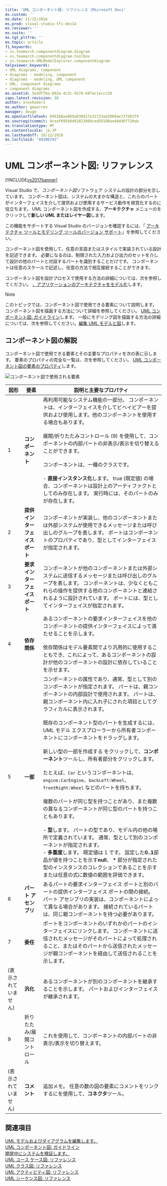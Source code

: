 ```yaml
---
title: 'UML コンポーネント図: リファレンス |Microsoft Docs'
ms.custom: ''
ms.date: 11/15/2016
ms.prod: visual-studio-tfs-dev14
ms.reviewer: ''
ms.suite: ''
ms.tgt_pltfrm: ''
ms.topic: article
f1_keywords:
- vs.teamarch.componentdiagram.diagram
- vs.teamarch.componentdiagram.toolbox
- vs.teamarch.UMLModelExplorer.componentdiagram
helpviewer_keywords:
- UML diagrams, component
- diagrams - modeling, component
- diagrams - modeling, UML component
- UML, component diagrams
- component diagrams
ms.assetid: 5eddff6a-892a-4c3c-9278-687ac1eccc50
caps.latest.revision: 38
author: alexhomer1
ms.author: gewarren
manager: douge
ms.openlocfilehash: b99188aa069a830d17e31733ad20b0ae727d63f9
ms.sourcegitcommit: 9ceaf69568d61023868ced59108ae4dd46f720ab
ms.translationtype: MT
ms.contentlocale: ja-JP
ms.lasthandoff: 10/12/2018
ms.locfileid: "49206742"
---
```

# <a name="uml-component-diagrams-reference"></a>UML コンポーネント図: リファレンス
[!INCLUDE[vs2017banner](../includes/vs2017banner.md)]

Visual Studio で、*コンポーネント図*ソフトウェア システムの設計の部分を示しています。 コンポーネント図は、システムの大まかな構造と、これらのパートがインターフェイスを介して提供および使用するサービス動作を視覚化するのに役立ちます。 UML コンポーネント図を作成する、**アーキテクチャ** メニューのをクリックして**新しい UML またはレイヤー図**します。  
  
 この機能をサポートする Visual Studio のバージョンを確認するには、「 [アーキテクチャ ツールとモデリング ツールのバージョン サポート](../modeling/what-s-new-for-design-in-visual-studio.md#VersionSupport)」を参照してください。  
  
 コンポーネント図を使用して、任意の言語またはスタイルで実装されている設計を記述できます。 必要になるのは、制限された入力および出力のセットを介して設計の他のパートと対話するパートを識別することだけです。 コンポーネントは任意のスケールで記述し、任意の方法で相互接続することができます。  
  
 コンポーネント図を設計プロセスで使用する方法の詳細については、次を参照してください。 [、アプリケーションのアーキテクチャをモデル化](../modeling/model-your-app-s-architecture.md)します。  
  
> [!NOTE]
>  このトピックでは、コンポーネント図で使用できる要素について説明します。 コンポーネント図を描画する方法について詳細を参照してください。 [UML コンポーネント図: ガイドライン](../modeling/uml-component-diagrams-guidelines.md)します。 一般にモデリング図を描画する方法の詳細については、次を参照してください。[編集 UML モデルと図](../modeling/edit-uml-models-and-diagrams.md)します。  
  
## <a name="reading-component-diagrams"></a>コンポーネント図の解説  
 コンポーネント図で使用できる要素とその主要なプロパティを次の表に示します。 要素のプロパティの完全な一覧は、次を参照してください。 [UML コンポーネント図の要素のプロパティ](../modeling/properties-of-elements-on-uml-component-diagrams.md)します。  
  
 ![コンポーネント図で使用される要素](../modeling/media/uml-compovreading.png "UML_CompOvReading")  
  
|**図形**|**要素**|**説明と主要なプロパティ**|  
|---------------|-----------------|-----------------------------------------|  
|1|**コンポーネント**|再利用可能なシステム機能の一部分。 コンポーネントは、インターフェイスを介してビヘイビアーを提供および使用します。他のコンポーネントを使用する場合もあります。<br /><br /> 展開/折りたたみコントロール (9) を使用して、コンポーネントの内部パートの非表示/表示を切り替えることができます。<br /><br /> コンポーネントは、一種のクラスです。<br /><br /> -   **直接インスタンス化**します。 true (既定値) の場合、コンポーネントは設計上のアーティファクトとしてのみ存在します。 実行時には、そのパートのみが存在します。|  
|2|**提供インターフェイス ポート**|コンポーネントが実装し、他のコンポーネントまたは外部システムが使用できるメッセージまたは呼び出しのグループを表します。 ポートはコンポーネントのプロパティであり、型としてインターフェイスが指定されます。|  
|3|**要求インターフェイス ポート**|コンポーネントが他のコンポーネントまたは外部システムに送信するメッセージまたは呼び出しのグループを表します。 コンポーネントは、少なくともこれらの操作を提供する他のコンポーネントと連結されるように設計されています。 ポートには、型としてインターフェイスが指定されます。|  
|4|**依存関係**|あるコンポーネントの要求インターフェイスを他のコンポーネントの提供インターフェイスによって満たせることを示します。<br /><br /> 依存関係はモデル要素間でより汎用的に使用することもでき、これによって、あるコンポーネントの設計が他のコンポーネントの設計に依存していることを示せます。|  
|5|**一部**|コンポーネントの属性であり、通常、型として別のコンポーネントが指定されます。 パートは、親コンポーネントの内部設計で使用されます。 パートは、親コンポーネント内に入れ子にされた項目としてグラフィカルに表示されます。<br /><br /> 既存のコンポーネント型のパートを生成するには、UML モデル エクスプローラーから所有者コンポーネントにコンポーネントをドラッグします。<br /><br /> 新しい型の一部を作成する をクリックして、**コンポーネント**ツールし、所有者部分をクリックします。<br /><br /> たとえば、`Car` というコンポーネントは、`engine:CarEngine`、`backLeft:Wheel`、`frontRight:Wheel` などのパートを持ちます。<br /><br /> 複数のパートが同じ型を持つことがあり、また複数の異なるコンポーネントが同じ型のパートを持つこともあります。<br /><br /> -   **型**します。 パートの型であり、モデル内の他の場所で定義されています。 通常、型として別のコンポーネントが指定されます。<br />-   **多重度**します。 既定値は 1 です。 設定した**0..1**部品が値を持つことを示す**null**、 **\*** 部分が指定された型のインスタンスのコレクションであることを示すまたは任意の式に数値の範囲を評価できます。|  
|6|**パート アセンブリ**|あるパートの要求インターフェイス ポートと別のパートの提供インターフェイス ポートの間の接続。 パート アセンブリの実装は、コンポーネントによって異なる場合があります。 接続されているパートは、同じ親コンポーネントを持つ必要があります。|  
|7|**委任**|ポートをコンポーネントのいずれかのパートのインターフェイスにリンクします。 コンポーネントに送信されたメッセージがそのパートによって処理されること、またはそのパートから送信されたメッセージが親コンポーネントを経由して送信されることを示します。|  
|(表示されていません)|**汎化**|あるコンポーネントが別のコンポーネントを継承することを示します。 パートおよびインターフェイスが継承されます。|  
|9|折りたたみ/展開コントロール|これを使用して、コンポーネントの内部パートの非表示/表示を切り替えます。|  
|(表示されていません)|**コメント**|追加メモ。 任意の数の図の要素にコメントをリンクするにを使用して、**コネクタ**ツール。|  
  
## <a name="see-also"></a>関連項目  
 [UML モデルおよびダイアグラムを編集します。](../modeling/edit-uml-models-and-diagrams.md)   
 [UML コンポーネント図: ガイドライン](../modeling/uml-component-diagrams-guidelines.md)   
 [開発中にシステムを検証します。](../modeling/validate-your-system-during-development.md)   
 [UML ユース ケース図: リファレンス](../modeling/uml-use-case-diagrams-reference.md)   
 [UML クラス図: リファレンス](../modeling/uml-class-diagrams-reference.md)   
 [UML アクティビティ図: リファレンス](../modeling/uml-activity-diagrams-reference.md)   
 [UML シーケンス図: リファレンス](../modeling/uml-sequence-diagrams-reference.md)



